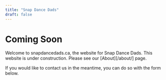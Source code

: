 ```yaml
---
title: "Snap Dance Dads"
draft: false
---
```


# Coming Soon

Welcome to snapdancedads.ca, the website for Snap Dance Dads. This website is under construction. Please see our [About][/about/] page.

If you would like to contact us in the meantime, you can do so with the form below.
